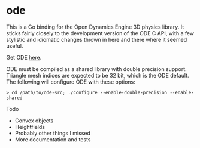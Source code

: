 ode
===

This is a Go binding for the Open Dynamics Engine 3D physics library.  It
sticks fairly closely to the development version of the ODE C API, with a few
stylistic and idiomatic changes thrown in here and there where it seemed
useful.

Get ODE [here](http://bitbucket.org/odedevs/ode/).

ODE must be compiled as a shared library with double precision support.
Triangle mesh indices are expected to be 32 bit, which is the ODE default.  The
following will configure ODE with these options:

`> cd /path/to/ode-src; ./configure --enable-double-precision --enable-shared`

Todo
* Convex objects
* Heightfields
* Probably other things I missed
* More documentation and tests
